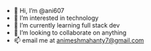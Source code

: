 - 👋 Hi, I’m @ani607
- 👀 I’m interested in technology
- 🌱 I’m currently learning full stack dev
- 💞️ I’m looking to collaborate on anything 
- 📫 email me at animeshmahanty7@gmail.com

<!---
ani607/ani607 is a ✨ special ✨ repository because its `README.md` (this file) appears on your GitHub profile.
You can click the Preview link to take a look at your changes.
--->
